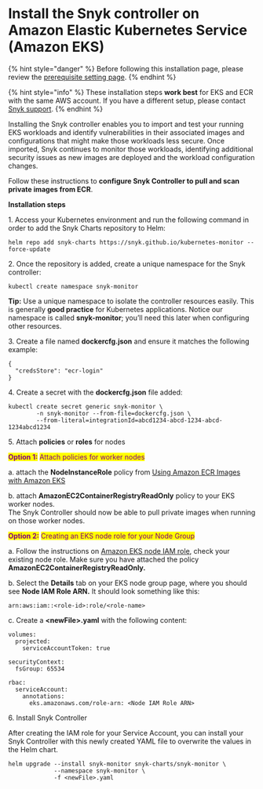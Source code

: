 # Install the Snyk controller on Amazon Elastic Kubernetes Service (Amazon EKS)

{% hint style="danger" %}
Before following this installation page, please review the [prerequisite setting page](prerequisite-setting.md).
{% endhint %}

{% hint style="info" %}
These installation steps **work best** for EKS and ECR with the same AWS account. If you have a different setup, please contact [Snyk support](https://snyk.zendesk.com/agent/dashboard).
{% endhint %}

Installing the Snyk controller enables you to import and test your running EKS workloads and identify vulnerabilities in their associated images and configurations that might make those workloads less secure. Once imported, Snyk continues to monitor those workloads, identifying additional security issues as new images are deployed and the workload configuration changes.

Follow these instructions to **configure Snyk Controller to pull and scan private images from ECR**.

**Installation steps**

1\. Access your Kubernetes environment and run the following command in order to add the Snyk Charts repository to Helm:

```
helm repo add snyk-charts https://snyk.github.io/kubernetes-monitor --force-update
```

2\. Once the repository is added, create a unique namespace for the Snyk controller:

```
kubectl create namespace snyk-monitor
```

**Tip:** Use a unique namespace to isolate the controller resources easily. This is generally **good practice** for Kubernetes applications. Notice our namespace is called **snyk-monitor**; you’ll need this later when configuring other resources.

3\. Create a file named **dockercfg.json** and ensure it matches the following example:

```
{
  "credsStore": "ecr-login"
}
```

4\. Create a secret with the **dockercfg.json** file added:

```
kubectl create secret generic snyk-monitor \
        -n snyk-monitor --from-file=dockercfg.json \
        --from-literal=integrationId=abcd1234-abcd-1234-abcd-1234abcd1234
```

5\. Attach **policies** or **roles** for nodes

<mark style="color:purple;">**Option 1:**</mark> <mark style="color:purple;"></mark><mark style="color:purple;">Attach policies for worker nodes</mark>

a. attach the **NodeInstanceRole** policy from [Using Amazon ECR Images with Amazon EKS](https://docs.aws.amazon.com/AmazonECR/latest/userguide/ECR\_on\_EKS.html)&#x20;

b.  attach **AmazonEC2ContainerRegistryReadOnly** policy to your EKS worker nodes. \
The Snyk Controller should now be able to pull private images when running on those worker nodes.

<mark style="color:purple;">**Option 2:**</mark> <mark style="color:purple;"></mark><mark style="color:purple;">Creating an EKS node role for your Node Group</mark>

a. Follow the instructions on [Amazon EKS node IAM role](https://docs.aws.amazon.com/eks/latest/userguide/create-node-role.html), check your existing node role. Make sure you have attached the policy **AmazonEC2ContainerRegistryReadOnly.**

b. Select the **Details** tab on your EKS node group page, where you should see **Node IAM Role ARN.** It should look something like this:

```
arn:aws:iam::<role-id>:role/<role-name>
```

c. Create a **\<newFile>.yaml** with the following content:

```
volumes:
  projected:
    serviceAccountToken: true
    
securityContext:
  fsGroup: 65534

rbac:
  serviceAccount:
    annotations:
      eks.amazonaws.com/role-arn: <Node IAM Role ARN>
```

6\. Install Snyk Controller

After creating the IAM role for your Service Account, you can install your Snyk Controller with this newly created YAML file to overwrite the values in the Helm chart.

```
helm upgrade --install snyk-monitor snyk-charts/snyk-monitor \
             --namespace snyk-monitor \
             -f <newFile>.yaml
```

